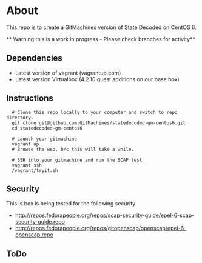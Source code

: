 # About

This repo is to create a GitMachines version of State Decoded on CentOS 6.

** Warning this is a work in progress - Please check branches for activity**


## Dependencies
  * Latest version of vagrant (vagrantup.com)
  * Latest version Virtualbox (4.2.10 guest additions on our base box)

## Instructions


```
  # Clone this repo locally to your computer and switch to repo directory.
  git clone git@github.com:GitMachines/statedecoded-gm-centos6.git
  cd statedecoded-gm-centos6
  
  # Launch your gitmachine 
  vagrant up
  # Browse the web, b/c this will take a while. 

  # SSH into your gitmachine and run the SCAP test
  vagrant ssh
  /vagrant/tryit.sh
```

## Security

This is box is being tested for the following security

- http://repos.fedorapeople.org/repos/scap-security-guide/epel-6-scap-security-guide.repo
- http://repos.fedorapeople.org/repos/gitopenscap/openscap/epel-6-openscap.repo

## ToDo
